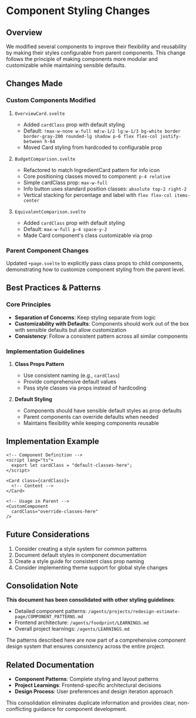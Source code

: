 # Component Styling Changes

## Overview
We modified several components to improve their flexibility and reusability by making their styles configurable from parent components. This change follows the principle of making components more modular and customizable while maintaining sensible defaults.

## Changes Made

### Custom Components Modified
1. `OverviewCard.svelte`
   - Added `cardClass` prop with default styling
   - Default: `!max-w-none w-full md:w-1/2 lg:w-1/3 bg-white border border-gray-200 rounded-lg shadow p-6 flex flex-col justify-between h-64`
   - Moved Card styling from hardcoded to configurable prop

2. `BudgetComparison.svelte`
   - Refactored to match IngredientCard pattern for info icon
   - Core positioning classes moved to component: `p-4 relative`
   - Simple cardClass prop: `max-w-full`
   - Info button uses standard position classes: `absolute top-2 right-2`
   - Vertical stacking for percentage and label with `flex flex-col items-center`

3. `EquivalentComparison.svelte`
   - Added `cardClass` prop with default styling
   - Default: `max-w-full p-4 space-y-2`
   - Made Card component's class customizable via prop

### Parent Component Changes
Updated `+page.svelte` to explicitly pass class props to child components, demonstrating how to customize component styling from the parent level.

## Best Practices & Patterns

### Core Principles
- **Separation of Concerns**: Keep styling separate from logic
- **Customizability with Defaults**: Components should work out of the box with sensible defaults but allow customization
- **Consistency**: Follow a consistent pattern across all similar components

### Implementation Guidelines
1. **Class Props Pattern**
   - Use consistent naming (e.g., `cardClass`)
   - Provide comprehensive default values
   - Pass style classes via props instead of hardcoding

2. **Default Styling**
   - Components should have sensible default styles as prop defaults
   - Parent components can override defaults when needed
   - Maintains flexibility while keeping components reusable

## Implementation Example
```svelte
<!-- Component Definition -->
<script lang="ts">
  export let cardClass = "default-classes-here";
</script>

<Card class={cardClass}>
  <!-- Content -->
</Card>

<!-- Usage in Parent -->
<CustomComponent
  cardClass="override-classes-here"
/>
```

## Future Considerations
1. Consider creating a style system for common patterns
2. Document default styles in component documentation
3. Create a style guide for consistent class prop naming
4. Consider implementing theme support for global style changes

## Consolidation Note

**This document has been consolidated with other styling guidelines**:
- Detailed component patterns: `/agents/projects/redesign-estimate-page/COMPONENT_PATTERNS.md`
- Frontend architecture: `/agents/foodprint/LEARNINGS.md`
- Overall project learnings: `/agents/LEARNINGS.md`

The patterns described here are now part of a comprehensive component design system that ensures consistency across the entire project.

## Related Documentation
- **Component Patterns**: Complete styling and layout patterns
- **Project Learnings**: Frontend-specific architectural decisions
- **Design Process**: User preferences and design iteration approach

This consolidation eliminates duplicate information and provides clear, non-conflicting guidance for component development.
